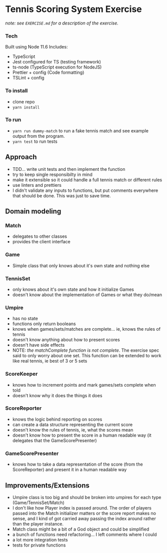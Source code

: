# Tennis Scoring System Exercise
_note: see `EXERCISE.md` for a description of the exercise._
### Tech

Built using Node 11.6
Includes:
- TypeScript
- Jest configured for TS (testing framework)
- ts-node (TypeScript execution for NodeJS)
- Prettier + config (Code formatting)
- TSLint + config

### To install
- clone repo
- `yarn install`

### To run
- `yarn run dummy-match` to run a fake tennis match and see example output from the program.
- `yarn test` to run tests

## Approach
- TDD... write unit tests and then implement the function
- try to keep single responsibilty in mind
- make it extensible so it could handle a full tennis match or different rules
- use linters and prettiers
- I didn't validate any inputs to functions, but put comments everywhere that should be done. This was just to save time.

## Domain modeling
### Match
- delegates to other classes
- provides the client interface

### Game
- Simple class that only knows about it's own state and nothing else

### TennisSet
- only knows about it's own state and how it initialize Games
- doesn't know about the implementation of Games or what they do/mean

### Umpire
- has no state
- functions only return booleans
- knows when games/sets/matches are complete... ie, knows the rules of tennis
- doesn't know anything about how to present scores
- doesn't have side effects
- NOTE: _the matchComplete function is not complete_. The exercise spec said to only worry about one set. This function can be extended to work like real tennis, ie best of 3 or 5 sets

### ScoreKeeper
- knows how to increment points and mark games/sets complete when told
- doesn't know why it does the things it does

### ScoreReporter
- knows the logic behind reporting on scores
- can create a data structure representing the current score
- doesn't know the rules of tennis, ie, what the scores mean
- doesn't know how to present the score in a human readable way (it delegates that the GameScorePresenter)

### GameScorePresenter
- knows how to take a data representation of the score (from the ScoreReporter) and present it in a human readable way

## Improvements/Extensions
- Umpire class is too big and should be broken into umpires for each type (Game/TennisSet/Match)
- I don't like how Player index is passed around. The order of players passed into the Match initializer matters or the score report makes no sense, and I kind of got carried away passing the index around rather than the player instance.
- Match class might be a bit of a God object and could be simplified
- a bunch of functions need refactoring... I left comments where I could
- a lot more integration tests
- tests for private functions
